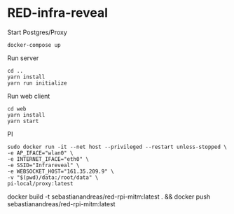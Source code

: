 # RED-infra-reveal

Start Postgres/Proxy

```
docker-compose up
```

Run server

```
cd ..
yarn install
yarn run initialize
```

Run web client

```
cd web
yarn install
yarn start
```

PI

```
sudo docker run -it --net host --privileged --restart unless-stopped \
-e AP_IFACE="wlan0" \
-e INTERNET_IFACE="eth0" \
-e SSID="Infrareveal" \
-e WEBSOCKET_HOST="161.35.209.9" \
-v "$(pwd)/data:/root/data" \
pi-local/proxy:latest

```

docker build -t sebastianandreas/red-rpi-mitm:latest . && docker push sebastianandreas/red-rpi-mitm:latest
